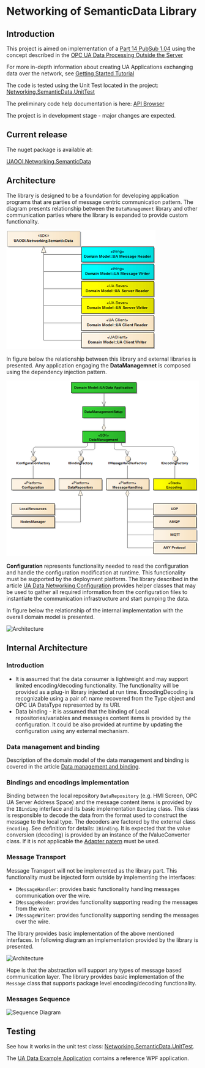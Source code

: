 # Networking of SemanticData Library

## Introduction

This project is aimed on implementation of a [Part 14 PubSub 1.04](https://opcfoundation.org/developer-tools/specifications-unified-architecture/part-14-pubsub/) using the concept described in the [OPC UA Data Processing Outside the Server](../../SemanticDataSolution#opc-ua-data-processing-outside-the-server)

For more in-depth information about creating UA Applications exchanging data over the network, see [Getting Started Tutorial](./READMEGettingStartedTutorial.md#getting-started-tutorial)

The code is tested using the Unit Test located in the project: [Networking.SemanticData.UnitTest](../../Networking/Tests/SemanticDatalUnitTest)

The preliminary code help documentation is here: [API Browser](http://www.commsvr.com/download/OPC-UA-OOI/index.html)

The project is in development stage - major changes are expected.

## Current release

The nuget package is available at:

[UAOOI.Networking.SemanticData](https://www.nuget.org/packages/UAOOI.Networking.SemanticData/)

## Architecture

The library is designed to be a foundation for developing application programs that are parties of message centric communication pattern. The diagram presents relationship between the `DataManagement` library and other communication parties where the library is expanded to provide custom functionality.

![Architecture](../../CommonResources/Media/DataManagementGeneralization.png)

In figure below the relationship between this library and external libraries is presented. Any application engaging the **DataManagemnet** is composed using the dependency injection pattern.

![Architecture](../../CommonResources/Media/DataManagementExternalLibraries.png)

**Configuration** represents functionality needed to read the configuration and handle the configuration modification at runtime. This functionality must be supported by the deployment platform. The library described in the article [UA Data Networking Configuration](../../Configuration/Networking#ua-data-networking-configuration) provides helper classes that may be used to gather all required information from the configuration files to instantiate the communication infrastructure and start pumping the data.

In figure below the relationship of the internal implementation with the overall domain model is presented.

![Architecture](../../CommonResources/Media/UADataIntegrationServices.UADataManagementClasses.png)

## Internal Architecture

### Introduction

* It is assumed that the data consumer is lightweight and may support limited encoding/decoding functionality. The functionality will be  provided as a plug-in library injected at run time. EncodingDecoding is recognizable using a pair of: name recovered from the Type object and OPC UA DataType represented by its URI.
* Data binding - it is assumed that the binding of Local repositories/variables and messages content items is provided by the configuration. It could be also provided at runtime by updating the configuration using any external mechanism.

### Data management and binding

Description of the domain model of the data management and binding is covered in the article [Data management and binding](./READMEDataDiscoveryAndBinding.md).

### Bindings and encodings implementation

Binding between the local repository `DataRepository` (e.g. HMI Screen, OPC UA Server Address Space) and the message content items is provided by the `IBinding` interface and its basic implementation `Binding` class. This class is responsible to decode the data from the format used to construct the message to the local type. The decoders are factored by the external class `Encoding`. See definition for details: `IBinding`.
It is expected that the value conversion (decoding) is provided by an instance of the IValueConverter class. If it is not applicable the [Adapter patern](http://www.dofactory.com/net/adapter-design-pattern) must be used.

### Message Transport

Message Transport will not be implemented as the library part. This functionality must be injected form outside by implementing the interfaces:

* `IMessageHandler`: provides basic functionality handling messages communication over the wire.
* `IMessageReader`: provides functionality supporting reading the messages from the wire.
* `IMessageWriter`: provides functionality supporting sending the messages over the wire.

The library provides basic implementation of the above mentioned interfaces. In following diagram an implementation provided by the library is presented.

![Architecture](../../CommonResources/Media/UADataIntegrationServices.UADataManagementClasses.MessageHandling.png)

Hope is that the abstraction will support any types of message based communication layer.
The library provides basic implementation of the `Message` class that supports package level encoding/decoding functionality.

### Messages Sequence

![Sequence Diagram](../../Networking/SemanticData/Media/MessagesLoop.png)

## Testing

See how it works in the unit test class: [Networking.SemanticData.UnitTest](../Tests/SemanticDatalUnitTest).

The [UA Data Example Application](../../Networking/ReferenceApplication#ua-data-example-application) contains a reference WPF application.
